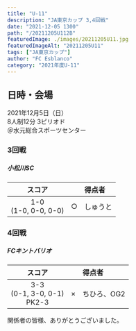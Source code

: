 ```yaml
---
title: "U-11"
description: "JA東京カップ 3,4回戦"
date: "2021-12-05 1300"
path: "/20211205U112B"
featuredImage: ./images/20211205U11.jpg
featuredImageAlt: "20211205U11"
tags: ["JA東京カップ"]
author: "FC Esblanco"
category: "2021年度U-11"
---
```


## 日時・会場

2021年12月5日（日）  
8人制12分 3ピリオド  
＠水元総合スポーツセンター

### 3回戦

##### 小松川SC

| スコア        |   | 得点者  |
|:------------:|:-:|:--------|
| 1-0<br>(1-0, 0-0, 0-0) | ○ |しゅうと|

### 4回戦

##### FCキントバリオ

| スコア        |   | 得点者  |
|:------------:|:-:|:--------|
| 3-3<br>(0-1, 3-0, 0-1)<br/>PK2-3 | × |ちひろ、OG2|

関係者の皆様、ありがとうございました。
